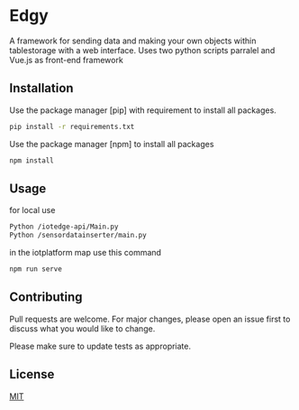 # Edgy

A framework for sending data and making your own objects within
 tablestorage with a web interface. Uses two python scripts parralel and Vue.js as front-end framework
 



## Installation

Use the package manager [pip] with requirement to install all packages.

```bash
pip install -r requirements.txt
```

Use the package manager [npm] to install all packages
```bash
npm install
```
## Usage

for local use 

```bash
Python /iotedge-api/Main.py
Python /sensordatainserter/main.py
```
in the iotplatform map use this command
```bash
npm run serve
```
## Contributing
Pull requests are welcome. For major changes, please open an issue first to discuss what you would like to change.

Please make sure to update tests as appropriate.

## License
[MIT](https://choosealicense.com/licenses/mit/)
